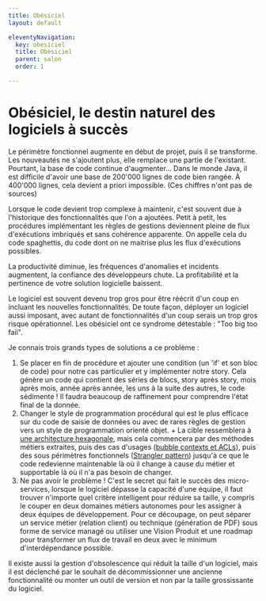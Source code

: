 ```yaml
---
title: Obésiciel
layout: default

eleventyNavigation:
  key: obesiciel
  title: Obésiciel
  parent: salon
  order: 1

---
```


# Obésiciel, le destin naturel des logiciels à succès

Le périmètre fonctionnel augmente en début de projet, puis il se transforme.
Les nouveautés ne s'ajoutent plus, elle remplace une partie de l'existant.
Pourtant, la base de code continue d'augmenter... 
Dans le monde Java, il est difficile d'avoir une base de 200'000 lignes de code bien rangée.
À 400'000 lignes, cela devient a priori impossible. (Ces chiffres n'ont pas de sources) 

Lorsque le code devient trop complexe à maintenir, c'est souvent due à l'historique des fonctionnalités que l'on a ajoutées.
Petit à petit, les procédures implémentant les règles de gestions deviennent pleine de flux d'exécutions imbriqués et sans cohérence apparente.
On appelle cela du code spaghettis, du code dont on ne maitrise plus les flux d'exécutions possibles. 

La productivité diminue, les fréquences d'anomalies et incidents augmentent, la confiance des développeurs chute.
La profitabilité et la pertinence de votre solution logicielle baissent. 

Le logiciel est souvent devenu trop gros pour être réécrit d'un coup en incluant les nouvelles fonctionnalités.
De toute façon, déployer un logiciel aussi imposant, avec autant de fonctionnalités d'un coup serais un trop gros risque opérationnel. 
Les obésiciel ont ce syndrome détestable : "Too big too fail".


Je connais trois grands types de solutions a ce problème :

1. Se placer en fin de procédure et ajouter une condition (un 'if' et son bloc de code) pour notre cas particulier et y implémenter notre story.
Cela génère un code qui contient des séries de blocs, story après story, mois après mois, année après année, les uns à la suite des autres, le code sédimente ! 
Il faudra beaucoup de raffinement pour comprendre l'état final de la donnée.
2. Changer le style de programmation procédural qui est le plus efficace sur du code de saisie de données ou avec de rares règles de gestion vers un style de programmation orienté objet. +
La cible ressemblera à [une architecture hexagonale](https://blog.octo.com/architecture-hexagonale-trois-principes-et-un-exemple-dimplementation/), mais cela commencera par des méthodes métiers extraites, puis des cas d'usages ([bubble contexts et ACLs](https://www.domainlanguage.com/wp-content/uploads/2016/04/GettingStartedWithDDDWhenSurroundedByLegacySystemsV1.pdf)), puis des sous périmètres fonctionnels ([Strangler pattern](https://martinfowler.com/bliki/StranglerFigApplication.html)) jusqu'à ce que le code redevienne maintenable là où il change à cause du métier et supportable là où il n'a pas besoin de changer.
3. Ne pas avoir le problème !
C'est le secret qui fait le succès des micro-services, lorsque le logiciel dépasse la capacité d'une équipe, il faut trouver n'importe quel critère intelligent pour réduire sa taille, y compris le couper en deux domaines métiers autonomes pour les assigner à deux équipes de développement. Pour ce découpage, on peut séparer un service métier (relation client) ou technique (génération de PDF) sous forme de service managé ou utiliser une Vision Produit et une roadmap pour transformer un flux de travail en deux avec le minimum d'interdépendance possible.

Il existe aussi la gestion d'obsolescence qui réduit la taille d'un logiciel, mais il est déclenché par le souhait de décommissionner une ancienne fonctionnalité ou monter un outil de version et non par la taille grossissante du logiciel.

